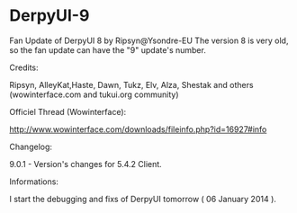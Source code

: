 DerpyUI-9
=========

Fan Update of DerpyUI 8 by Ripsyn@Ysondre-EU
The version 8 is very old, so the fan update can have the "9" update's number.


Credits:

Ripsyn, AlleyKat,Haste, Dawn, Tukz, Elv, Alza, Shestak and others (wowinterface.com and tukui.org community)

Officiel Thread (Wowinterface):

http://www.wowinterface.com/downloads/fileinfo.php?id=16927#info




Changelog:

9.0.1 - Version's changes for 5.4.2 Client.


Informations:

I start the debugging and fixs of DerpyUI tomorrow ( 06 January 2014 ).

